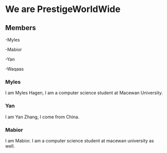 # We are PrestigeWorldWide

## Members

-Myles

-Mabior 

-Yan

-Waqaas

### Myles
I am Myles Hagen, I am a computer science student at Macewan University.


### Yan
I am Yan Zhang, I come from China.

### Mabior
I am Mabior. I am a computer science student at macewan university  as well. 

